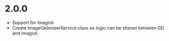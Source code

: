 # 2.0.0

* Support for Imagick
* Create ImageOptimiserService class so logic can be shared between GD and Imagick
